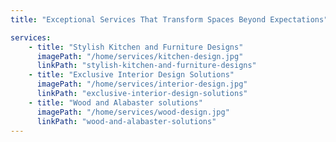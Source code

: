 ```yaml
---
title: "Exceptional Services That Transform Spaces Beyond Expectations"

services:
    - title: "Stylish Kitchen and Furniture Designs"
      imagePath: "/home/services/kitchen-design.jpg"
      linkPath: "stylish-kitchen-and-furniture-designs"
    - title: "Exclusive Interior Design Solutions"
      imagePath: "/home/services/interior-design.jpg"
      linkPath: "exclusive-interior-design-solutions"
    - title: "Wood and Alabaster solutions"
      imagePath: "/home/services/wood-design.jpg"
      linkPath: "wood-and-alabaster-solutions"
---
```

